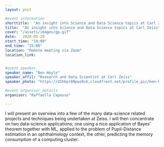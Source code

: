 ```yaml
---
layout: post

#event information
shorttitle:  "An insight into Science and Data Science topics at Carl Zeiss"
title:  "An insight into Science and Data Science topics at Carl Zeiss"
cover: "/assets/images/gp.gif"
date:   2020-05-29
start_time: "14:00"
end_time: "15:00"
location: "Remote meeting via Zoom"
location_link: 


#event speaker
speaker_name: "Ben Hoyle"
speaker_affil: "Research and Data Scientist at Carl Zeiss"
speaker_photo: "https://d1hbpr09pwz0sk.cloudfront.net/profile_pic/ben-hoyle-ce9a9344"

#event organiser details
organiser: "Raffaella Capasso"

---
```

I will present an overview into a few of the many data-science related projects and techniques being undertaken at Zeiss. 
I will then concentrate on two data-science applications; one using a nice application of Bayes’ theorem together with ML, applied to the problem 
of Pupil-Distance estimation in an ophthalmology context, the other, predicting the memory consumption of a computing cluster.
